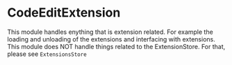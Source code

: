 #  CodeEditExtension

This module handles enything that is extension related. For example the loading and unloading of the extensions and interfacing with extensions. This module does NOT handle things related to the ExtensionStore. For that, please see `ExtensionsStore`
